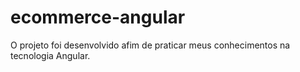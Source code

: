 # ecommerce-angular
O projeto foi desenvolvido afim de praticar meus conhecimentos na tecnologia Angular.
